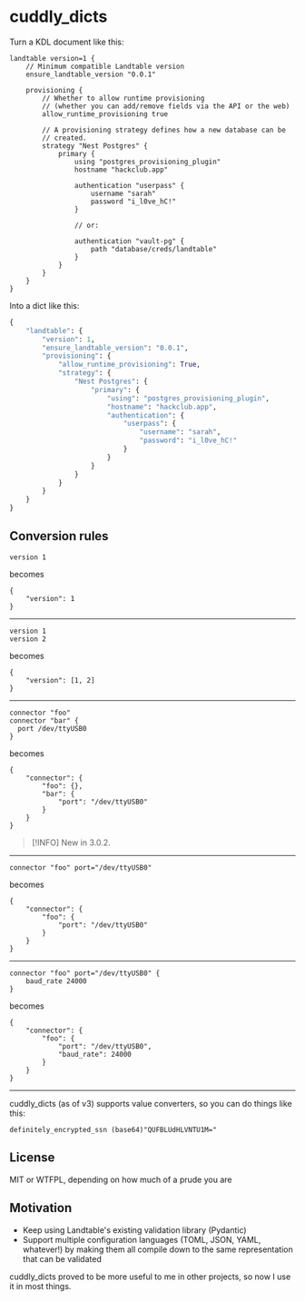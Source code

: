 # cuddly_dicts

Turn a KDL document like this:

```kdl
landtable version=1 {
    // Minimum compatible Landtable version
    ensure_landtable_version "0.0.1"
    
    provisioning {
        // Whether to allow runtime provisioning
        // (whether you can add/remove fields via the API or the web)
        allow_runtime_provisioning true
        
        // A provisioning strategy defines how a new database can be
        // created.
        strategy "Nest Postgres" {
            primary {
                using "postgres_provisioning_plugin"
                hostname "hackclub.app"
                
                authentication "userpass" {
                    username "sarah"
                    password "i_l0ve_hC!"
                }
                
                // or:
                
                authentication "vault-pg" {
                    path "database/creds/landtable"
                }
            }
        }
    }
}
```

Into a dict like this:

```py
{
    "landtable": {
        "version": 1,
        "ensure_landtable_version": "0.0.1",
        "provisioning": {
            "allow_runtime_provisioning": True,
            "strategy": {
                "Nest Postgres": {
                    "primary": {
                        "using": "postgres_provisioning_plugin",
                        "hostname": "hackclub.app",
                        "authentication": {
                            "userpass": {
                                "username": "sarah",
                                "password": "i_l0ve_hC!"
                            }
                        }
                    }
                }
            }
        }
    }
}
```

## Conversion rules

```
version 1
```

becomes

```
{
    "version": 1
}
```

---

```
version 1
version 2
```

becomes

```
{
    "version": [1, 2]
}
```

---

```
connector "foo"
connector "bar" {
  port /dev/ttyUSB0
}
```

becomes

```
{
    "connector": {
        "foo": {},
        "bar": {
            "port": "/dev/ttyUSB0"
        }
    }
}
```

> [!INFO]
> New in 3.0.2.

---

```
connector "foo" port="/dev/ttyUSB0"
```

becomes

```
{
    "connector": {
        "foo": {
            "port": "/dev/ttyUSB0"
        }
    }
}
```

---

```
connector "foo" port="/dev/ttyUSB0" {
    baud_rate 24000
}
```

becomes

```
{
    "connector": {
        "foo": {
            "port": "/dev/ttyUSB0",
            "baud_rate": 24000
        }
    }
}
```

---

cuddly_dicts (as of v3) supports value converters, so you can do things like this:

```
definitely_encrypted_ssn (base64)"QUFBLUdHLVNTU1M="
```

## License

MIT or WTFPL, depending on how much of a prude you are

## Motivation

- Keep using Landtable's existing validation library (Pydantic)
- Support multiple configuration languages (TOML, JSON, YAML, whatever!)
  by making them all compile down to the same representation that can
  be validated

cuddly_dicts proved to be more useful to me in other projects, so now I
use it in most things.